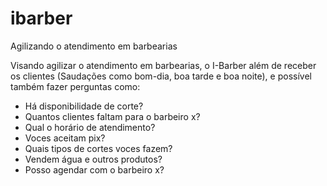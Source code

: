 # ibarber
Agilizando o atendimento em barbearias

Visando agilizar o atendimento em barbearias, o I-Barber além de receber os clientes (Saudações como bom-dia, boa tarde e boa noite), e possível também fazer perguntas como:
- Há disponibilidade de corte?
- Quantos clientes faltam para o barbeiro x?
- Qual o horário de atendimento?
- Voces aceitam pix?
- Quais tipos de cortes voces fazem?
- Vendem água e outros produtos?
- Posso agendar com o barbeiro x?
